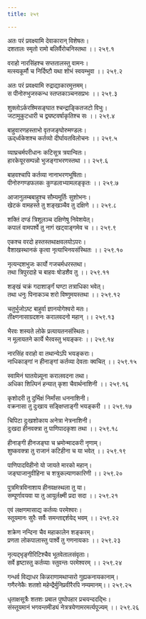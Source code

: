 ```yaml
---
title: २५९

---
```

अतः परं प्रवक्ष्यामि देवाकारान् विशेषतः।  
दशतालः स्मृतो रामो बलिर्वैरोचनिस्तथा ।। २५९.१  
  
वराहो नारसिंहश्च सप्ततालस्तु वामनः।  
मत्स्यकूर्मौ च निर्दिष्टौ यथा शोभं स्वयम्भुवा ।। २५९.२  
  
अतः परं प्रवक्ष्यामि रुद्राद्याकारमुत्तमम्।  
स पीनोरुभुजस्कन्ध स्तप्तकाञ्चनसप्रभः ।। २५९.३  
  
शुक्लोऽर्करश्मिसङ्घात श्चन्द्राङ्कितजटो विभुः।  
जटामुकुटधारी च द्व्यष्टवर्षाकृतिश्च सः ।। २५९.४  
  
बाहुवारणहस्ताभो वृतजङ्घोरुमण्डलः।  
ऊद्‌र्ध्वकेशश्च कर्तव्यो दीर्घायतविलोचनः ।। २५९.५  
  
व्याघ्रचर्मपरीधानः कटिसूत्र त्रयान्वितः।  
हारकेयूरसम्पन्नो भुजङ्गाभरणस्तथा ।। २५९.६  
  
बाहवश्चापि कर्तव्या नानाभरणभूषिताः।  
पीनोरुगण्डफलकः कुण्डलाभ्यामलङ्कृतः ।। २५९.७  
  
आजानुलम्बबाहुश्च सौम्यमूर्तिः सुशोभनः।  
खेटकं वामहस्ते तु शङ्खञ्चैव तु दक्षिणे ।। २५९.८  
  
शक्तिं दण्डं त्रिशूलञ्च दक्षिणेषु निवेशयेत्।  
कपालं वामपर्श्वे तु नागं खट्वाङ्गमेव च ।। २५९.९  
  
एकश्च वरदो हस्तस्तथाक्षवलयोऽपरः।  
वैशाखस्थानकं कृत्वा नृत्याभिनयसंस्थितः ।। २५९.१०  
  
नृत्यन्दशभुजः कार्यो गजचर्मधरस्तथा।  
तथा त्रिपुरदाहे च बाहवः षोडशैव तु ।। २५९.११  
  
शङ्खं चक्रं गदाशार्ङ्गं घण्टा तत्राधिका भवेत्।  
तथा धनुः पिनाकञ्च शरो विष्णुमयस्तथा ।। २५९.१२  
  
चतुर्भुजोऽष्ट बाहुर्वा ज्ञानयोगेश्वरो मतः।  
तीक्ष्णनासाग्रदशनः करालवदनो महान् ।। २५९.१३  
  
भैरवः शस्यते लोके प्रत्यायतनसंस्थितः।  
न मूलायतने कार्ये भैरवस्तु भयङ्करः ।। २५९.१४  
  
नारसिंह वराहो वा तथान्येऽपि भयङ्कराः।  
नाधिकाङ्गां न हीनाङ्गां कर्तव्या देवताः क्वचित् ।। २५९.१५  
  
स्वामिनं घातयेन्न्यूना करालवदना तथा।  
अधिका शिल्पिनं हन्यात् कृशा चैवार्थनाशिनी ।। २५९.१६  
  
कृशोदरी तु दुर्भिक्षं निर्मांसा धननाशिनी।  
वक्रनासा तु दुःखाय सङ्क्षिप्ताङ्गी भयङ्करी ।। २५९.१७  
  
चिपिटा दुःखशोकाय अनेत्रा नेत्रनाशिनी।  
दुःखदा हीनवक्त्रा तु पाणिपादकृशा तथा ।। २५९.१८  
  
हीनाङ्गी हीनजङ्घा च भ्रमोन्मादकरी नृणाम्।  
शुष्कवक्त्रा तु राजानं कटिहीना च या भवेत् ।। २५९.१९  
  
पाणिपादविहीनो यो जायते मारको महान्।  
जङ्घाजानुवीहिना च शत्रुकल्याणकारिणी ।। २५९.२०  
  
पुत्रमित्रविनाशाय हीनवक्षस्थला तु या।  
सम्पूर्णावयवा या तु आयुर्लक्ष्मी प्रदा सदा ।। २५९.२१  
  
एवं लक्षणमासाद्य कर्तव्यः परमेश्वरः।  
स्तूयमानः सुरैः सर्वैः समन्ताद्दर्शयेद् भवम् ।। २५९.२२  
  
शक्रेण नन्दिना चैव महाकालेन शङ्करम्।  
प्रणता लोकपालास्तु पार्श्वे तु गणनायकाः ।। २५९.२३  
  
नृत्यद्भृङ्गीरिटिश्चैव भूतवेतालसंवृताः।  
सर्वे हृष्टास्तु कर्तव्याः स्तुवन्तः परमेश्वरम् ।। २५९.२४  
  
गन्धर्व विद्याधर किन्नराणामथाप्सरो गुह्यकनायकानाम्।  
गणैरनेकैः शतशो महेन्द्रैर्मुनिप्रवीरैरपि नम्यमानम्।। २५९.२५  
  
धृताक्षसूत्रैः शतशः प्रबाल पुष्पोपहार प्रचयन्ददद्भिः।  
संस्तूयमानं भगवन्तमीड्यं नेत्रत्रयेणामरमर्त्यपूज्यम् ।। २५९.२६